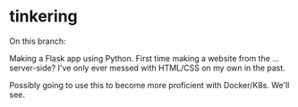# tinkering

On this branch:

Making a Flask app using Python. First time making a website from the ... server-side? I've only ever messed with HTML/CSS on my own in the past.

Possibly going to use this to become more proficient with Docker/K8s. We'll see.
